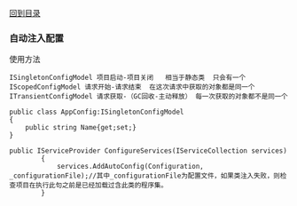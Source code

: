 <a href="https://github.com/zhenlei520/System.Extension.Core/blob/master/Wiki/%e7%9b%ae%e5%bd%95.md">回到目录</a>

### 自动注入配置

使用方法

    ISingletonConfigModel 项目启动-项目关闭   相当于静态类  只会有一个  
    IScopedConfigModel 请求开始-请求结束  在这次请求中获取的对象都是同一个 
    ITransientConfigModel 请求获取-（GC回收-主动释放） 每一次获取的对象都不是同一个

    public class AppConfig:ISingletonConfigModel
    {
        public string Name{get;set;}
    }

    public IServiceProvider ConfigureServices(IServiceCollection services)
            {
                services.AddAutoConfig(Configuration, _configurationFile);//其中_configurationFile为配置文件，如果类注入失败，则检查项目在执行此句之前是已经加载过含此类的程序集。
            }
